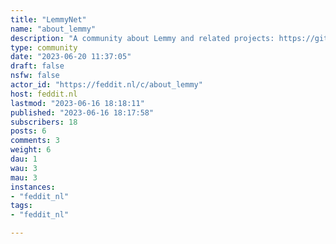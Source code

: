 ```yaml
---
title: "LemmyNet" 
name: "about_lemmy"
description: "A community about Lemmy and related projects: https://github.com/LemmyNet"
type: community
date: "2023-06-20 11:37:05"
draft: false
nsfw: false
actor_id: "https://feddit.nl/c/about_lemmy"
host: feddit.nl
lastmod: "2023-06-16 18:18:11"
published: "2023-06-16 18:17:58"
subscribers: 18
posts: 6
comments: 3
weight: 6
dau: 1
wau: 3
mau: 3
instances:
- "feddit_nl"
tags: 
- "feddit_nl"

---
```

